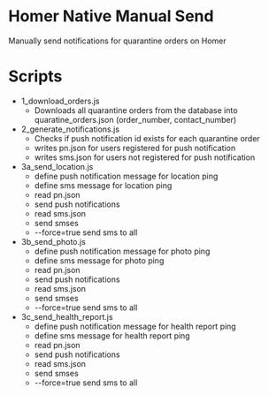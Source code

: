 # Homer Native Manual Send

Manually send notifications for quarantine orders on Homer

# Scripts
- 1_download_orders.js
  - Downloads all quarantine orders from the database into quaratine_orders.json (order_number, contact_number)
- 2_generate_notifications.js
  - Checks if push notification id exists for each quarantine order
  - writes pn.json for users registered for push notification
  - writes sms.json for users not registered for push notification
- 3a_send_location.js
  - define push notification message for location ping
  - define sms message for location ping
  - read pn.json
  - send push notifications
  - read sms.json
  - send smses
  - --force=true send sms to all
- 3b_send_photo.js
  - define push notification message for photo ping
  - define sms message for photo ping
  - read pn.json
  - send push notifications
  - read sms.json
  - send smses
  - --force=true send sms to all
- 3c_send_health_report.js
  - define push notification message for health report ping
  - define sms message for health report ping
  - read pn.json
  - send push notifications
  - read sms.json
  - send smses
  - --force=true send sms to all
